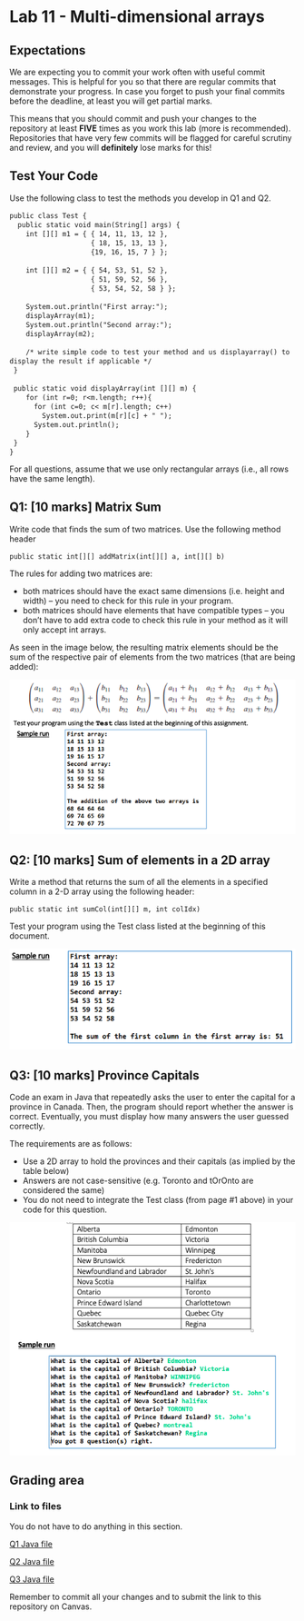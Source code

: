 # Lab 11 - Multi-dimensional arrays

## Expectations

We are expecting you to commit your work often with useful commit messages.
This is helpful for you so that there are regular commits that demonstrate your progress. 
In case you forget to push your final commits before the deadline, at least you will get partial marks.

This means that you should commit and push your changes to the repository at least **FIVE** times as you work this lab (more is recommended).
Repositories that have very few commits will be flagged for careful scrutiny and review, and you will **definitely** lose marks for this! 

## Test Your Code

Use the following class to test the methods you develop in Q1 and Q2. 

```
public class Test {
  public static void main(String[] args) {
    int [][] m1 = { { 14, 11, 13, 12 },
                    { 18, 15, 13, 13 },
                    {19, 16, 15, 7 } };
                  
    int [][] m2 = { { 54, 53, 51, 52 },
                    { 51, 59, 52, 56 },
                    { 53, 54, 52, 58 } };
                    
    System.out.println("First array:");
    displayArray(m1);
    System.out.println("Second array:");
    displayArray(m2);
    
    /* write simple code to test your method and us displayarray() to display the result if applicable */
 }
 
 public static void displayArray(int [][] m) {
    for (int r=0; r<m.length; r++){
      for (int c=0; c< m[r].length; c++)
        System.out.print(m[r][c] + " ");
      System.out.println();
    }
 }
}
 ```

For all questions, assume that we use only rectangular arrays (i.e., all rows have the same length).

## Q1: [10 marks] Matrix Sum 

Write code that finds the sum of two matrices. Use the following method header 

```
public static int[][] addMatrix(int[][] a, int[][] b)
```

The rules for adding two matrices are:

- both matrices should have the exact same dimensions (i.e. height and width) – you need to check for this rule in your program.
- both matrices should have elements that have compatible types – you don’t have to add extra code to check this rule in your method as it will only accept int arrays.

As seen in the image below, the resulting matrix elements should be the sum of the respective pair of elements from the two matrices (that are being added):

![](printout2.png)

## Q2: [10 marks] Sum of elements in a 2D array

Write a method that returns the sum of all the elements in a specified column in a 2-D array using the following header: 

```
public static int sumCol(int[][] m, int colIdx)
```

Test your program using the Test class listed at the beginning of this document. 

![](printout3.png)

## Q3: [10 marks] Province Capitals

Code an exam in Java that repeatedly asks the user to enter the capital for a province in Canada. Then, the program should report whether the answer is correct. Eventually, you must display how many answers the user guessed correctly.

The requirements are as follows: 

- Use a 2D array to hold the provinces and their capitals (as implied by the table below)
- Answers are not case-sensitive (e.g. Toronto and tOrOnto are considered the same)
- You do not need to integrate the Test class (from page #1 above) in your code for this question.

![](printout4.png)

## Grading area

### Link to files

You do not have to do anything in this section.

[Q1 Java file](./Q1.java)

[Q2 Java file](./Q2.java)

[Q3 Java file](./Q3.java)

Remember to commit all your changes and to submit the link to this repository on Canvas.
